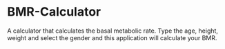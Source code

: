 # BMR-Calculator
A calculator that calculates the basal metabolic rate.
Type the age, height, weight and select the gender and this application will calculate your BMR. 
